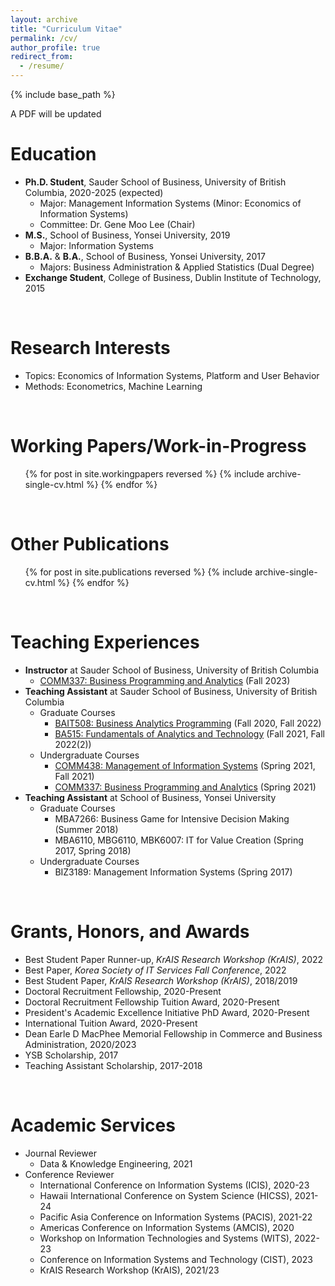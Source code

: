 ```yaml
---
layout: archive
title: "Curriculum Vitae"
permalink: /cv/
author_profile: true
redirect_from:
  - /resume/
---
```


{% include base_path %}

A PDF will be updated

Education
======
* **Ph.D. Student**, Sauder School of Business, University of British Columbia, 2020-2025 (expected)
  * Major: Management Information Systems (Minor: Economics of Information Systems)
  * Committee: Dr. Gene Moo Lee (Chair) 
* **M.S.**, School of Business, Yonsei University, 2019
  * Major: Information Systems 
* **B.B.A.** & **B.A.**, School of Business, Yonsei University, 2017
  * Majors: Business Administration & Applied Statistics (Dual Degree)
* **Exchange Student**, College of Business, Dublin Institute of Technology, 2015

<br/>

Research Interests
======
* Topics: Economics of Information Systems, Platform and User Behavior 
* Methods: Econometrics, Machine Learning

<br/>

Working Papers/Work-in-Progress
======
  <ul>{% for post in site.workingpapers reversed %}
    {% include archive-single-cv.html %}
  {% endfor %}</ul>  

<br/>

Other Publications
======
  <ul>{% for post in site.publications reversed %}
    {% include archive-single-cv.html %}
  {% endfor %}</ul>  

<br/>

Teaching Experiences
======
* **Instructor** at Sauder School of Business, University of British Columbia
  * [COMM337: Business Programming and Analytics](https://jaecheol-park.github.io/teaching/COMM337) (Fall 2023)
* **Teaching Assistant** at Sauder School of Business, University of British Columbia
  * Graduate Courses
    * [BAIT508: Business Analytics Programming](https://jaecheol-park.github.io/ta/BAIT508) (Fall 2020, Fall 2022)
    * [BA515: Fundamentals of Analytics and Technology](https://jaecheol-park.github.io/ta/BA515) (Fall 2021, Fall 2022(2))
  * Undergraduate Courses
    * [COMM438: Management of Information Systems](https://jaecheol-park.github.io/ta/COMM438) (Spring 2021, Fall 2021)
    * [COMM337: Business Programming and Analytics](https://jaecheol-park.github.io/ta/COMM337) (Spring 2021)
* **Teaching Assistant** at School of Business, Yonsei University
  * Graduate Courses
    * MBA7266: Business Game for Intensive Decision Making (Summer 2018)
    * MBA6110, MBG6110, MBK6007: IT for Value Creation (Spring 2017, Spring 2018) 
  * Undergraduate Courses
    * BIZ3189: Management Information Systems (Spring 2017)

<br/>

Grants, Honors, and Awards
======
* Best Student Paper Runner-up, _KrAIS Research Workshop (KrAIS)_, 2022
* Best Paper, _Korea Society of IT Services Fall Conference_, 2022
* Best Student Paper, _KrAIS Research Workshop (KrAIS)_, 2018/2019
* Doctoral Recruitment Fellowship, 2020-Present
* Doctoral Recruitment Fellowship Tuition Award, 2020-Present
* President's Academic Excellence Initiative PhD Award, 2020-Present
* International Tuition Award, 2020-Present
* Dean Earle D MacPhee Memorial Fellowship in Commerce and Business Administration, 2020/2023
* YSB Scholarship, 2017
* Teaching Assistant Scholarship, 2017-2018

<br/>

Academic Services
======
* Journal Reviewer
  * Data & Knowledge Engineering, 2021
* Conference Reviewer
  * International Conference on Information Systems (ICIS), 2020-23
  * Hawaii International Conference on System Science (HICSS), 2021-24
  * Pacific Asia Conference on Information Systems (PACIS), 2021-22
  * Americas Conference on Information Systems (AMCIS), 2020
  * Workshop on Information Technologies and Systems (WITS), 2022-23
  * Conference on Information Systems and Technology (CIST), 2023
  * KrAIS Research Workshop (KrAIS), 2021/23

